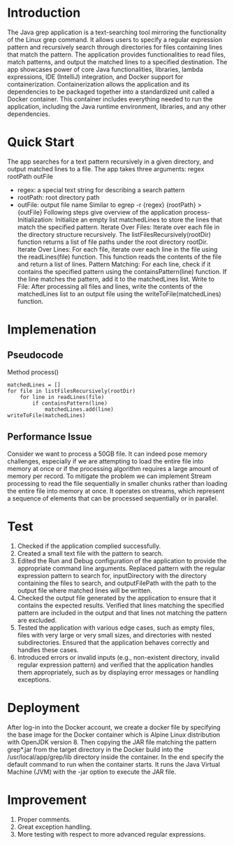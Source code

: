 # Introduction
The Java grep application is a text-searching tool mirroring the functionality of the Linux grep command. It allows users to specify a regular expression pattern and recursively search through directories for files containing lines that match the pattern. The application provides functionalities to read files, match patterns, and output the matched lines to a specified destination. The app showcases power of core Java functionalities, libraries, lambda expressions, IDE (IntelliJ) integration, and Docker support for containerization. Containerization allows the application and its dependencies to be packaged together into a standardized unit called a Docker container. This container includes everything needed to run the application, including the Java runtime environment, libraries, and any other dependencies.

# Quick Start
The app searches for a text pattern recursively in a given directory, and output matched lines to a file. The app takes three arguments:
regex rootPath outFile
- regex: a special text string for describing a search pattern
- rootPath: root directory path
- outFile: output file name
  Similar to
  egrep -r {regex} {rootPath} > {outFile}
  Following steps give overview of the application process-
  Initialization: Initialize an empty list matchedLines to store the lines that match the specified pattern.
  Iterate Over Files: Iterate over each file in the directory structure recursively. The listFilesRecursively(rootDir) function returns a list of file paths under the root directory rootDir.
  Iterate Over Lines: For each file, iterate over each line in the file using the readLines(file) function. This function reads the contents of the file and return a list of lines.
  Pattern Matching: For each line, check if it contains the specified pattern using the containsPattern(line) function. If the line matches the pattern, add it to the matchedLines list.
  Write to File: After processing all files and lines, write the contents of the matchedLines list to an output file using the writeToFile(matchedLines) function.


# Implemenation
## Pseudocode
Method process()
```
matchedLines = []
for file in listFilesRecursively(rootDir)
    for line in readLines(file)
        if containsPattern(line)
            matchedLines.add(line)
writeToFile(matchedLines)
```


## Performance Issue
Consider we want to process a 50GB file. It can indeed pose memory challenges, especially if we are attempting to load the entire file into memory at once or if the processing algorithm requires a large amount of memory per record. To mitigate the problem we can implement Stream processing to read the file sequentially in smaller chunks rather than loading the entire file into memory at once. It operates on streams, which represent a sequence of elements that can be processed sequentially or in parallel.


# Test
1. Checked if the application complied successfully.
2. Created a small text file with the pattern to search.
3. Edited the Run and Debug configuration of the application to provide the appropriate command line arguments. Replaced pattern with the regular expression pattern to search for, inputDirectory with the directory containing the files to search, and outputFilePath with the path to the output file where matched lines will be written.
4. Checked the output file generated by the application to ensure that it contains the expected results. Verified that lines matching the specified pattern are included in the output and that lines not matching the pattern are excluded.
5. Tested the application with various edge cases, such as empty files, files with very large or very small sizes, and directories with nested subdirectories. Ensured that the application behaves correctly and handles these cases.
6. Introduced errors or invalid inputs (e.g., non-existent directory, invalid regular expression pattern) and verified that the application handles them appropriately, such as by displaying error messages or handling exceptions.

# Deployment
After log-in into the Docker account, we create a docker file by specifying the base image for the Docker container which is Alpine Linux distribution with OpenJDK version 8. Then copying the JAR file matching the pattern grep*.jar from the target directory in the Docker build into the /usr/local/app/grep/lib directory inside the container. In the end specify the default command to run when the container starts. It runs the Java Virtual Machine (JVM) with the -jar option to execute the JAR file.


# Improvement
1. Proper comments.
2. Great exception handling.
3. More testing with respect to more advanced regular expressions.
